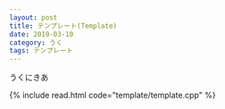 ```yaml
---
layout: post
title: テンプレート(Template)
date: 2019-03-10
category: うく
tags: テンプレート
---
```


うくにきあ

{% include read.html  code="template/template.cpp" %}

